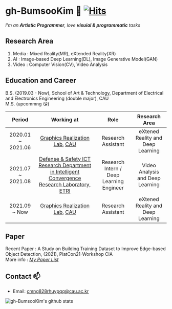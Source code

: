 # gh-BumsooKim 🌱 [![Hits](https://hits.seeyoufarm.com/api/count/incr/badge.svg?url=https%3A%2F%2Fgithub.com%2Fgh-BumsooKim&count_bg=%2379C83D&title_bg=%23555555&icon=&icon_color=%23E7E7E7&title=hits&edge_flat=false)](https://hits.seeyoufarm.com)

<p>
  <em>
    I'm an <b>Artistic Programmer</b>, love <b>visuial & programmatic</b> tasks
  </em>
<p>

## Research Area
1) Media : Mixed Reality(MR), eXtended Reality(XR)<br>
2) AI : Image-based Deep Learning(DL), Image Generative Model(GAN)<br>
3) Video : Computer Vision(CV), Video Analysis<br>
  
  
## Education and Career
  
B.S. (2019.03 - Now), School of Art & Technology, Department of Electrical and Electronics Engineering (double major), CAU <br>
M.S. (upcommng 😘)
  
| Period | Working at | Role | Research Area |
|:---:|:---:|:---:|:---:|
| 2020.01 ~ 2021.06 | [Graphics Realization Lab](http://grlab.cau.ac.kr), [CAU](https://www.cau.ac.kr/index.do) | Research Assistant | eXtened Reality and Deep Learning |
| 2021.07 ~ 2021.08 | [Defense & Safety ICT Research Department in Intelligent Convergence Research Laboratory](https://www.etri.re.kr/eng/sub6/sub6_01020101.etri?departCode=138&departInfoCode=279), [ETRI](https://www.etri.re.kr/eng/main/main.etri) | Research Intern / Deep Learning Engineer | Video Analysis and Deep Learning |
| 2021.09 ~ Now | [Graphics Realization Lab](http://grlab.cau.ac.kr), [CAU](https://www.cau.ac.kr/index.do) | Research Assistant | eXtened Reality and Deep Learning |
 
 
## Paper
  
Recent Paper : A Study on Building Training Dataset to Improve Edge-based Object Detection, (2021), PlatCon21-Workshop CIA <br>
More info : *[My Paper List](https://github.com/gh-BumsooKim/My-Paper-List)*
  
<!--
## Project 
* <b>Realistic Interaction Augmented Reality.</b> (20.01 ~ now)
* <b>3D Modeling Based on Point Cloud.</b> (20.08 ~ now)
-->

## Contact 📫
* Email: cmng828rhuypqq@cau.ac.kr


![gh-BumsooKim's github stats](https://github-readme-stats.vercel.app/api?username=gh-BumsooKim&theme=buefy&show_icons=true)

<!--
**gh-BumsooKim/gh-BumsooKim** is a ✨ _special_ ✨ repository because its `README.md` (this file) appears on your GitHub profile.

Here are some ideas to get you started:

- 🔭 I’m currently working on ...
- 🌱 I’m currently learning ...
- 👯 I’m looking to collaborate on ...
- 🤔 I’m looking for help with ...
- 💬 Ask me about ...
- 📫 How to reach me: ...
- 😄 Pronouns: ...
- ⚡ Fun fact: ...
-->
